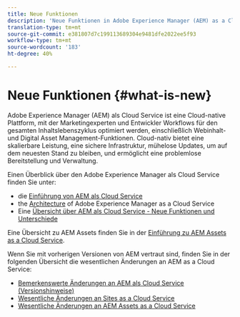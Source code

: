```yaml
---
title: Neue Funktionen
description: 'Neue Funktionen in Adobe Experience Manager (AEM) as a Cloud Service. '
translation-type: tm+mt
source-git-commit: e381807d7c199113689304e9481dfe2022ee5f93
workflow-type: tm+mt
source-wordcount: '183'
ht-degree: 40%

---
```



# Neue Funktionen {#what-is-new}

<!-- For the pre-release of Adobe Experience Manager (AEM) as a Cloud Service everything is new. -->

Adobe Experience Manager (AEM) als Cloud Service ist eine Cloud-native Plattform, mit der Marketingexperten und Entwickler Workflows für den gesamten Inhaltslebenszyklus optimiert werden, einschließlich Webinhalt- und Digital Asset Management-Funktionen. Cloud-nativ bietet eine skalierbare Leistung, eine sichere Infrastruktur, mühelose Updates, um auf dem neuesten Stand zu bleiben, und ermöglicht eine problemlose Bereitstellung und Verwaltung.

Einen Überblick über den Adobe Experience Manager als Cloud Service finden Sie unter:
* die [Einführung von AEM als Cloud Service](/help/overview/introduction.md)
* the [Architecture](/help/core-concepts/architecture.md) of Adobe Experience Manager as a Cloud Service
* Eine [Übersicht über AEM als Cloud Service - Neue Funktionen und Unterschiede](/help/overview/what-is-new-and-different.md)

<!-- Please link to introduction or what's new of Sites. -->

Eine Übersicht zu AEM Assets finden Sie in der [Einführung zu AEM Assets as a Cloud Service](/help/assets/overview.md).

Wenn Sie mit vorherigen Versionen von AEM vertraut sind, finden Sie in der folgenden Übersicht die wesentlichen Änderungen an AEM as a Cloud Service:

* [Bemerkenswerte Änderungen an AEM als Cloud Service (Versionshinweise)](/help/release-notes/aem-cloud-changes.md)
* [Wesentliche Änderungen an Sites as a Cloud Service](/help/sites-cloud/sites-cloud-changes.md)
* [Wesentliche Änderungen an AEM Assets as a Cloud Service](/help/assets/assets-cloud-changes.md)
